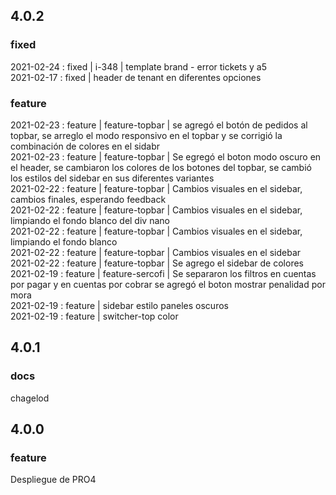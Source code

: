 ## 4.0.2

### fixed
2021-02-24 : fixed | i-348 | template brand - error tickets y a5<br>
2021-02-17 : fixed | header de tenant en diferentes opciones<br>


### feature
2021-02-23 : feature | feature-topbar | se agregó el botón de pedidos al topbar, se arreglo el modo responsivo en el topbar y se corrigió la combinación de colores en el sidabr<br>
2021-02-23 : feature | feature-topbar | Se egregó el boton modo oscuro en el header, se cambiaron los colores de los botones del topbar, se cambió los estilos del sidebar en sus diferentes variantes<br>
2021-02-22 : feature | feature-topbar | Cambios visuales en el sidebar, cambios finales, esperando feedback<br>
2021-02-22 : feature | feature-topbar | Cambios visuales en el sidebar, limpiando el fondo blanco del div nano<br>
2021-02-22 : feature | feature-topbar | Cambios visuales en el sidebar, limpiando el fondo blanco<br>
2021-02-22 : feature | feature-topbar | Cambios visuales en el sidebar<br>
2021-02-22 : feature | feature-topbar | Se agrego el sidebar de colores<br>
2021-02-19 : feature | feature-sercofi | Se separaron los filtros en cuentas por pagar y en cuentas por cobrar se agregó el boton mostrar penalidad por mora<br>
2021-02-19 : feature | sidebar estilo paneles oscuros<br>
2021-02-19 : feature | switcher-top color<br>


## 4.0.1

### docs
chagelod

## 4.0.0

### feature
Despliegue de PRO4